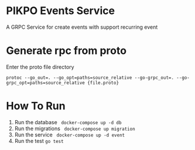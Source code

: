 # PIKPO Events Service

A GRPC Service for create events with support recurring event

# Generate rpc from proto

Enter the proto file directory
```
protoc --go_out=. --go_opt=paths=source_relative --go-grpc_out=. --go-grpc_opt=paths=source_relative {file.proto} 

```

# How To Run
1. Run the database
``` docker-compose up -d db```
2. Run the migrations
``` docker-compose up migration```
3. Run the service
``` docker-compose up -d event```
4. Run the test
```go test```